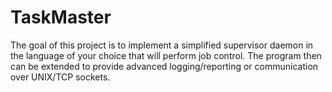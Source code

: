 # TaskMaster
The goal of this project is to implement a simplified supervisor daemon in the language of your choice that will perform job control. The program then can be extended to provide advanced logging/reporting or communication over UNIX/TCP sockets.
